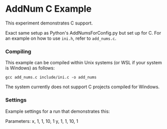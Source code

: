 # AddNum C Example

This experiment demonstrates C support.

Exact same setup as Python's AddNumsForConfig.py but set up for C.
For an example on how to use `ini.h`, refer to `add_nums.c`.

### Compiling
This example can be compiled within Unix systems (or WSL if your system is Windows) as follows:
```
gcc add_nums.c include/ini.c -o add_nums
```
The system currently does not support C projects compiled for Windows.

### Settings
Example settings for a run that demonstrates this:

Parameters:
x, 1, 1, 10, 1
y, 1, 1, 10, 1
